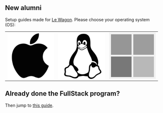 ## New alumni

Setup guides made for [Le Wagon](https://www.lewagon.com). Please choose your operating system (OS):

<table>
  <tr>
    <td>
      <a href="OSX.md">
        <img src="images/apple.png" alt="OSX" />
      </a>
    </td>
    <td>
      <a href="UBUNTU.md">
        <img src="images/linux.png" alt="Ubuntu" />
      </a>
    </td>
    <td>
      <a href="WINDOWS.md">
        <img src="images/windows.png" alt="Windows">
      </a>
    </td>
  </tr>
</table>

## Already done the FullStack program?

Then jump to [this guide](second-setup/OSX.md).

